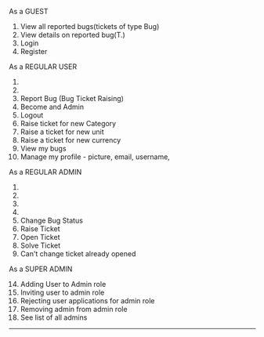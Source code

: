As a GUEST 

1. View all reported bugs(tickets of type Bug)
2. View details on reported bug(T.)
3. Login
4. Register


As a REGULAR USER

1.
2.
5. Report Bug (Bug Ticket Raising)
6. Become and Admin
7. Logout
10. Raise ticket for new Category
16. Raise a ticket for new unit
17. Raise a ticket for new currency 
12. View my bugs
15. Manage my profile - picture, email, username, 

As a REGULAR ADMIN

1.
2.
7.
5.
8. Change Bug Status
9. Raise Ticket
11. Open Ticket
13. Solve Ticket
18. Can't change ticket already opened 

As a SUPER ADMIN

14. Adding User to Admin role
19. Inviting user to admin role
20. Rejecting user applications for admin role 
21. Removing admin from admin role
22. See list of all admins

***

